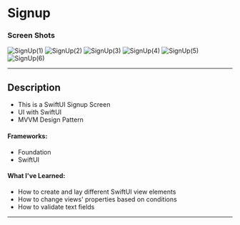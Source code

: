 # Signup

### Screen Shots
![SignUp(1)](https://user-images.githubusercontent.com/82785695/184466250-d8bc9101-fa3b-4917-84c1-c1290bffbcc9.png)
![SignUp(2)](https://user-images.githubusercontent.com/82785695/184466254-b37ce280-7dec-4dc4-83e6-2c9bc892064e.png)
![SignUp(3)](https://user-images.githubusercontent.com/82785695/184466257-e7dab6c0-2dae-4275-bd16-5ceaa3bc823d.png)
![SignUp(4)](https://user-images.githubusercontent.com/82785695/184466260-d1c235c5-4dbd-4c4d-9927-4eaa220a9d9f.png)
![SignUp(5)](https://user-images.githubusercontent.com/82785695/184466262-aa3c49c2-09d7-4401-b31d-903d965ea368.png)
![SignUp(6)](https://user-images.githubusercontent.com/82785695/184466263-80c50cf2-fd3f-4009-825a-1cd9f497aced.png)

---

## Description
- This is a SwiftUI Signup Screen 
- UI with SwiftUI
- MVVM Design Pattern

#### Frameworks:
- Foundation
- SwiftUI

#### What I've Learned:
- How to create and lay different SwiftUI view elements
- How to change views' properties based on conditions
- How to validate text fields

---


